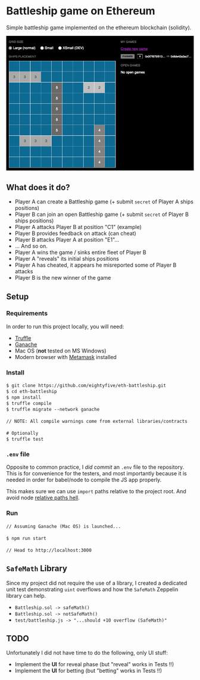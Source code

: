 # Battleship game on Ethereum

Simple battleship game implemented on the ethereum blockchain (solidity).

![Battleship game screenshot](https://raw.githubusercontent.com/eightyfive/eth-battleship/master/screenshot.png)

## What does it do?

- Player A can create a Battleship game (+ submit `secret` of Player A ships positions)
- Player B can join an open Battleship game (+ submit `secret` of Player B ships positions)
- Player A attacks Player B at position "C1" (example)
- Player B provides feedback on attack (can cheat)
- Player B attacks Player A at position "E1"...
- ... And so on.
- Player A wins the game / sinks entire fleet of Player B
- Player A "reveals" its initial ships positions
- Player A has cheated, it appears he misreported some of Player B attacks
- Player B is the new winner of the game

## Setup

### Requirements

In order to run this project locally, you will need:

- [Truffle](https://truffleframework.com/truffle)
- [Ganache](https://truffleframework.com/ganache)
- Mac OS (**not** tested on MS Windows)
- Modern browser with [Metamask](https://metamask.io) installed

### Install

```
$ git clone https://github.com/eightyfive/eth-battleship.git
$ cd eth-battleship
$ npm install
$ truffle compile
$ truffle migrate --network ganache

// NOTE: All compile warnings come from external libraries/contracts

# Optionally
$ truffle test
```
### `.env` file

Opposite to common practice, I *did commit* an `.env` file to the repository. This is for convenience for the testers, and most importantly because it is needed in order for babel/node to compile the JS app properly.

This makes sure we can use `import` paths relative to the project root. And avoid node [relative paths hell](https://www.coreycleary.me/escaping-relative-path-hell/).

### Run

```
// Assuming Ganache (Mac OS) is launched...

$ npm run start

// Head to http://localhost:3000
```

## `SafeMath` Library

Since my project did not require the use of a library, I created a dedicated unit test demonstrating `uint` overflows and how the `SafeMath` Zeppelin library can help.

- `Battleship.sol -> safeMath()`
- `Battleship.sol -> notSafeMath()`
- `test/battleship.js -> "...should +10 overflow (SafeMath)"`


## TODO

Unfortunately I did not have time to do the following, only UI stuff:

- Implement the **UI** for reveal phase (but "reveal" works in Tests !!)
- Implement the **UI** for betting (but "betting" works in Tests !!)


